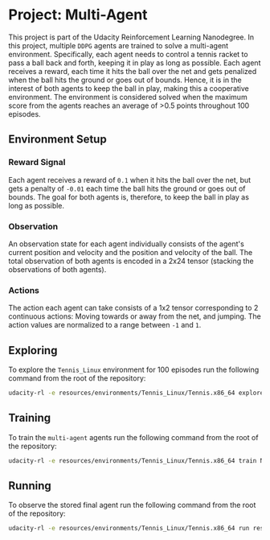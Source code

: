# Project: Multi-Agent

This project is part of the Udacity Reinforcement Learning Nanodegree. In this project, multiple `DDPG` agents are trained to solve a multi-agent environment. Specifically, each agent needs to control a tennis racket to pass a ball back and forth, keeping it in play as long as possible. Each agent receives a reward, each time it hits the ball over the net and gets penalized when the ball hits the ground or goes out of bounds. Hence, it is in the interest of both agents to keep the ball in play, making this a cooperative environment. The environment is considered solved when the maximum score from the agents reaches an average of >0.5 points throughout 100 episodes.

## Environment Setup
### Reward Signal
Each agent receives a reward of `0.1` when it hits the ball over the net, but gets a penalty of `-0.01` each time the ball hits the ground or goes out of bounds. The goal for both agents is, therefore, to keep the ball in play as long as possible. 

### Observation
An observation state for each agent individually consists of the agent's current position and velocity and the position and velocity of the ball. The total observation of both agents is encoded in a 2x24 tensor (stacking the observations of both agents). 

### Actions
The action each agent can take consists of a 1x2 tensor corresponding to 2 continuous actions: Moving towards or away from the net, and jumping. The action values are normalized to a range between `-1` and `1`.

## Exploring
To explore the `Tennis_Linux` environment for 100 episodes run the following command from the root of the repository:
```bash
udacity-rl -e resources/environments/Tennis_Linux/Tennis.x86_64 explore -n 100
```
 
## Training
To train the `multi-agent` agents run the following command from the root of the repository:
```bash
udacity-rl -e resources/environments/Tennis_Linux/Tennis.x86_64 train NDDPG 5000 -c configs/multi_ddpg_ann_a_2x256_c_2x256_1x128-2020-03-07.json 
```

## Running
To observe the stored final agent run the following command from the root of the repository:
```bash
udacity-rl -e resources/environments/Tennis_Linux/Tennis.x86_64 run resources/models/p3_tennis_final/ 1
```
